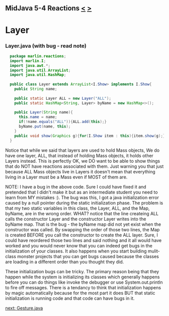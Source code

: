 ## MidJava 5-4 Reactions [&LT;](MJ0503.md) [&GT;](MJ0505.md)

# Layer

### Layer.java (with bug - read note)
```java
  package marlin.reactions;
  import marlin.I;
  import java.awt.*;
  import java.util.ArrayList;
  import java.util.HashMap;
    
  public class Layer extends ArrayList<I.Show> implements I.Show{
    public String name;
    
    public static Layer ALL = new Layer("ALL");
    public static HashMap<String, Layer> byName = new HashMap<>();
    
    public Layer(String name){
      this.name = name;
      if(!name.equals("ALL")){ALL.add(this);}
      byName.put(name, this);
    }
    public void show(Graphics g){for(I.Show item : this){item.show(g);}}
  }
```

Notice that while we said that layers are used to hold Mass objects, We do have one layer, ALL, that instead of holding Mass objects, it holds other Layers instead. This is perfectly OK, we DO want to be able to show things that do NOT have reactions associated with them. Just warning you that just because ALL Mass objects live in Layers it doesn't mean that everything living in a Layer must be a Mass even if MOST of them are.

NOTE: I have a bug in the above code. Sure I could have fixed it and pretended that I didn't make it but as an intermediate student you need to learn from MY mistakes :). The bug was this, I got a java initialization error caused by a null pointer during the static initialization phase. The problem is that my two static variables in this class, the Layer, ALL, and the Map, byName, are in the wrong order. WHAT? notice that the line createing ALL calls the constructor Layer and the constructor Layer writes into the byName map. That is the bug - the byName map did not yet exist when the constructor was called. By swapping the order of those two lines, the Map is created BEFORE you call the constructor to create the ALL layer. Sure, I could have reordered those two lines and said nothing and it all would have worked and you would never know that you can indeed get bugs in the initialization of your classes. It also happens when you start building mulit-class monster projects that you can get bugs caused because the classes are loading in a different order than you thought they did.

These initialization bugs can be tricky. The primary reason being that they happen while the system is initializing its classes which generally happens before you can do things like invoke the debugger or use System.out.println to fire off messages. There is a tendancy to think that initialization happens by magic automatically because for the most part it does BUT that static initialization is running code and that code can have bugs in it.

[next: Gesture.java](MJ0505.md)